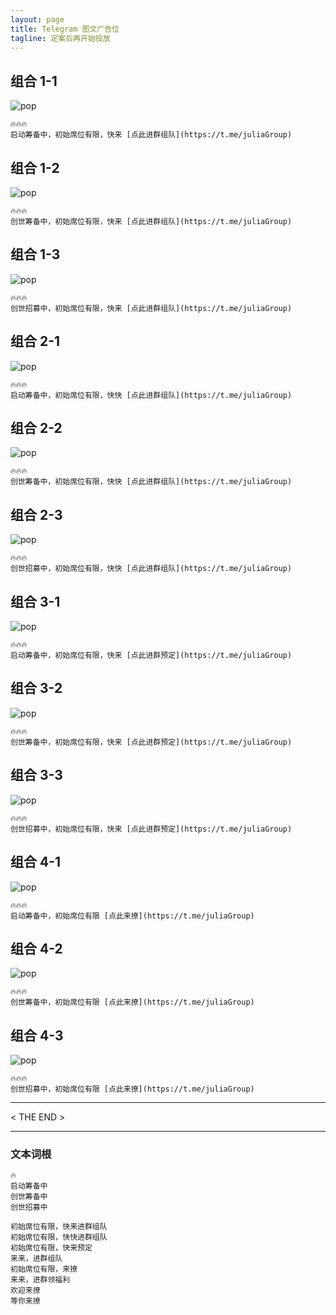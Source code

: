 ```yaml
---
layout: page
title: Telegram 图文广告位
tagline: 定案后再开始投放
---
```


## 组合 1-1

![pop](/assets/pops/cindy01.jpg)

```text
🔥🔥🔥
启动筹备中，初始席位有限，快来 [点此进群组队](https://t.me/juliaGroup)
```


## 组合 1-2

![pop](/assets/pops/cindy02.jpg)

```text
🔥🔥🔥
创世筹备中，初始席位有限，快来 [点此进群组队](https://t.me/juliaGroup)
```


## 组合 1-3

![pop](/assets/pops/cindy02.jpg)

```text
🔥🔥🔥
创世招募中，初始席位有限，快来 [点此进群组队](https://t.me/juliaGroup)
```



## 组合 2-1

![pop](/assets/pops/cindy11.jpg)

```text
🔥🔥🔥
启动筹备中，初始席位有限，快快 [点此进群组队](https://t.me/juliaGroup)
```


## 组合 2-2

![pop](/assets/pops/cindy12.jpg)

```text
🔥🔥🔥
创世筹备中，初始席位有限，快快 [点此进群组队](https://t.me/juliaGroup)
```


## 组合 2-3

![pop](/assets/pops/cindy12.jpg)

```text
🔥🔥🔥
创世招募中，初始席位有限，快快 [点此进群组队](https://t.me/juliaGroup)
```





## 组合 3-1

![pop](/assets/pops/cindy21.jpg)

```text
🔥🔥🔥
启动筹备中，初始席位有限，快来 [点此进群预定](https://t.me/juliaGroup)
```


## 组合 3-2

![pop](/assets/pops/cindy22.jpg)

```text
🔥🔥🔥
创世筹备中，初始席位有限，快来 [点此进群预定](https://t.me/juliaGroup)
```


## 组合 3-3

![pop](/assets/pops/cindy22.jpg)

```text
🔥🔥🔥
创世招募中，初始席位有限，快来 [点此进群预定](https://t.me/juliaGroup)
```




## 组合 4-1

![pop](/assets/pops/cindy31.jpg)

```text
🔥🔥🔥
启动筹备中，初始席位有限 [点此来撩](https://t.me/juliaGroup)
```


## 组合 4-2

![pop](/assets/pops/cindy32.jpg)

```text
🔥🔥🔥
创世筹备中，初始席位有限 [点此来撩](https://t.me/juliaGroup)
```


## 组合 4-3

![pop](/assets/pops/cindy32.jpg)

```text
🔥🔥🔥
创世招募中，初始席位有限 [点此来撩](https://t.me/juliaGroup)
```


---

< THE END >

---

### 文本词根

```text
🔥
启动筹备中
创世筹备中
创世招募中

初始席位有限，快来进群组队
初始席位有限，快快进群组队
初始席位有限，快来预定
来来，进群组队
初始席位有限，来撩
来来，进群领福利
欢迎来撩
等你来撩
```
